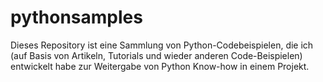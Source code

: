 # pythonsamples
Dieses Repository ist eine Sammlung von Python-Codebeispielen, die ich 
(auf Basis von Artikeln, Tutorials und wieder anderen Code-Beispielen) 
entwickelt habe zur Weitergabe von Python Know-how in einem Projekt.
